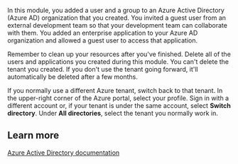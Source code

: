 In this module, you added a user and a group to an Azure Active Directory (Azure AD) organization that you created. You invited a guest user from an external development team so that your development team can collaborate with them. You added an enterprise application to your Azure AD organization and allowed a guest user to access that application.

Remember to clean up your resources after you've finished. Delete all of the users and applications you created during this module. You can't delete the tenant you created. If you don't use the tenant going forward, it'll automatically be deleted after a few months.

If you normally use a different Azure tenant, switch back to that tenant. In the upper-right corner of the Azure portal, select your profile. Sign in with a different account or, if your tenant is under the same account, select **Switch directory**. Under **All directories**, select the tenant you normally work in.

## Learn more

[Azure Active Directory documentation](/azure/active-directory/)